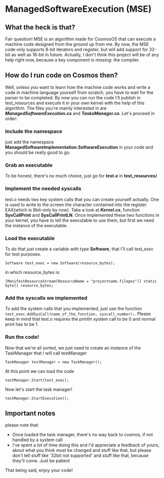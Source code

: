 # ManagedSoftwareExecution (MSE)
## What the heck is that?
Fair question! MSE is an algorithm made for CosmosOS that can execute a machine code designed from the ground up from me.
By now, the MSE code only supports 8-bit iterators and register, but will add support for 32-bit as well as 16-bit in future.
Actually, I don't think this project will be of any help right now, because a key component is missing: the compiler.
## How do I run code on Cosmos then?
Well, unless you want to learn how the machine code works and write a code in machine language yourself from scratch, you have to wait for the parser to be completed.
By now you can run the code I'll publish in test_resources and execute it in your own kernel with the help of this algorithm. The files you're mainly interested in are ***ManagedSoftwareExecution.cs*** and ***TasksManager.cs***.
Let's proceed in order:
### Include the namespace
just add the namespace **ManagedSoftwareImplementation.SoftwareExecution** in your code and you should be really good to go.
### Grab an executable
To be honest, there's no much choice, just go for ***test.o*** in **test_resources/**.
### Implement the needed syscalls
test.o needs two key system calls that you can create yourself actually. One is used to write to the screen the character contained into the register EAX(which is 8bit-only by now).
Take a look at ***Kernel.cs***, function **SysCallPrint** and **SysCallPrintLN**.
Once implemented these two functions in your kernel, you have to tell the executable to use them, but first we need the instance of the executable.
### Load the executable
To do that just create a variable with type **Software**, that I'll call *test_exec* for test purposes.
```
Software test_exec = new Software(resource_bytes);
```
in which resource_bytes is:
```
[ManifestResourceStream(ResourceName = "projectname.filepos")] static byte[] resource_bytes;
```
### Add the syscalls we implemented
To add the system calls that you implemented, just use the function ```test_exec.AddSysCall(name_of_the_function, syscall_number);```.
Please keep in mind that test.o requires the println system call to be 0 and normal print has to be 1.
### Run the code!
Now that we're all sorted, we just need to create an instance of the TaskManager that I will call testManager
```
TaskManager testManager = new TaskManager();
```
At this point we can load the code
```
testManager.Start(test_exec);
```
Now let's start the task manager!
```
testManager.StartExecution();
```
## Important notes
please note that:
- Once loaded the task manager, there's no way back to cosmos, if not handled by a system call
- I've spent a lot of time doing this and I'd appreciate a feedback of yours, about what you think must be changed and stuff like that, but please don't tell stuff like '32bit not supported' and stuff like that, because they'll come. Just be patient

That being said, enjoy your code!
